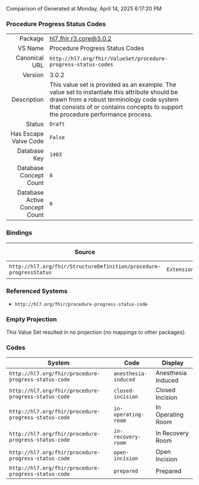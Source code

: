 Comparison of 
Generated at Monday, April 14, 2025 6:17:20 PM

### Procedure Progress Status Codes

|      |     |
| ---: | --- |
| Package | hl7.fhir.r3.core@3.0.2 |
| VS Name | Procedure Progress Status Codes |
| Canonical URL | `http://hl7.org/fhir/ValueSet/procedure-progress-status-codes` |
| Version | 3.0.2 |
| Description | This value set is provided as an example. The value set to instantiate this attribute should be drawn from a robust terminology code system that consists of or contains concepts to support the procedure performance process. |
| Status | `Draft` |
| Has Escape Valve Code | `False` |
| Database Key | `1403` |
| Database Concept Count | `6` |
| Database Active Concept Count | `6` |
### Bindings

| Source | Element | Binding | Strength | Element Short |
| ------ | ------- | ------- | -------- | ------------- |
| `http://hl7.org/fhir/StructureDefinition/procedure-progressStatus` | `Extension.valueCodeableConcept` | `http://hl7.org/fhir/ValueSet/procedure-progress-status-codes` | `Example` | Value of extension |

### Referenced Systems

* `http://hl7.org/fhir/procedure-progress-status-code`
### Empty Projection

This Value Set resulted in no projection (no mappings to other packages).

### Codes

| System | Code | Display |
| ------ | ---- | ------- |
| `http://hl7.org/fhir/procedure-progress-status-code` | `anesthesia-induced` | Anesthesia Induced |
| `http://hl7.org/fhir/procedure-progress-status-code` | `closed-incision` | Closed Incision |
| `http://hl7.org/fhir/procedure-progress-status-code` | `in-operating-room` | In Operating Room |
| `http://hl7.org/fhir/procedure-progress-status-code` | `in-recovery-room` | In Recovery Room |
| `http://hl7.org/fhir/procedure-progress-status-code` | `open-incision` | Open Incision |
| `http://hl7.org/fhir/procedure-progress-status-code` | `prepared` | Prepared |
